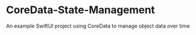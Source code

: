 # CoreData-State-Management
An example SwiftUI project using CoreData to manage object data over time
